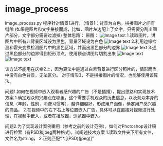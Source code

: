 # image_process

image_process.py
程序针对情景1进行，（情景1：背景为白色，拼接图片之间有缝隙 (如果是图片和文字拼接而成，比如，图片左边配上了文字，只需要分割出图片部分，文字部分需要过滤掉)
整体思路：
原图：
![Image text](https://github.com/ruitengchang/image_process/blob/master/white.jpg)
1.读取图片，讲图片中所有非背景区域设为黑色，背景区域设为白色
![Image text](https://github.com/ruitengchang/image_process/blob/master/white.jpg)
2.利用边缘检测和霍夫变换检测图片中的黑色区域，并画出黑色部分的边界
![Image text](https://github.com/ruitengchang/image_process/blob/master/result.jpg)
3.通过黑色部分的边界得到矩形顶点，使用顶点讲图片切割出来
![Image text](https://github.com/ruitengchang/image_process/blob/master/new1.jpg)
![Image text](https://github.com/ruitengchang/image_process/blob/master/new0.jpg)

该方法不能用在庆幸2上，因为算法中是通过白素背景进行区分照片的，情形而当中没有白色背景，无法区分。
对于情形3，不是拼接图片的情况，也能够使用该算法。



问题1.如何在视频中嵌入观看者感兴趣的广告（不是插播），提出思路和实现技术方案
1.确定观众的兴趣点在哪里，这个需要手机观众的历史信息，以及观众本身的信息（年龄，性别，消费习惯等），越详细越好，形成用户画像，确定用户感兴趣的商品，
2.在视频中的右下右上等位置嵌入广告，具体可以在直接对视频进行处理，在视频中嵌入，或者在播放器，浏览器中嵌入。

问题2.为了实现设计案例重用（参考之前的设计范例），如何对Photoshop设计稿进行检索（有PSD和jpeg两种格式)，试阐述技术方案
1.读取文件夹下所有文件，文件名为string，
2.正则匹配“.*\.[(PSD)(jpeg)]”


